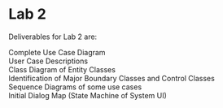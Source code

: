 # Lab 2
Deliverables for Lab 2 are:  

Complete Use Case Diagram  
User Case Descriptions  
Class Diagram of Entity Classes  
Identification of Major Boundary Classes and Control Classes  
Sequence Diagrams of some use cases  
Initial Dialog Map (State Machine of System UI)  
